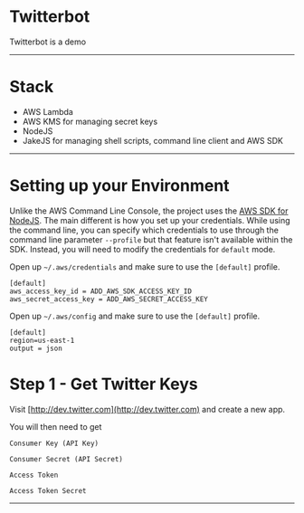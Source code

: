 Twitterbot
=

Twitterbot is a demo 

---

# Stack

* AWS Lambda
* AWS KMS for managing secret keys
* NodeJS
* JakeJS for managing shell scripts, command line client and AWS SDK

---

# Setting up your Environment

Unlike the AWS Command Line Console, the project uses the [AWS SDK for NodeJS](https://aws.amazon.com/sdk-for-node-js/). The main different is how you set up your credentials. While using the command line, you can specify which credentials to use through the command line parameter ```--profile``` but that feature isn't available within the SDK. Instead, you will need to modify the credentials for ```default``` mode. 


Open up ```~/.aws/credentials``` and make sure to use the ```[default]``` profile.
```language-powerbash
[default]
aws_access_key_id = ADD_AWS_SDK_ACCESS_KEY_ID
aws_secret_access_key = ADD_AWS_SECRET_ACCESS_KEY
```

Open up ```~/.aws/config``` and make sure to use the ```[default]``` profile.
```language-powerbash
[default]
region=us-east-1
output = json
```



# Step 1 - Get Twitter Keys

Visit [http://dev.twitter.com](http://dev.twitter.com) and create a new app. 

You will then need to get 

```
Consumer Key (API Key)
```

```
Consumer Secret (API Secret)
```

```
Access Token
```

```
Access Token Secret
```

---